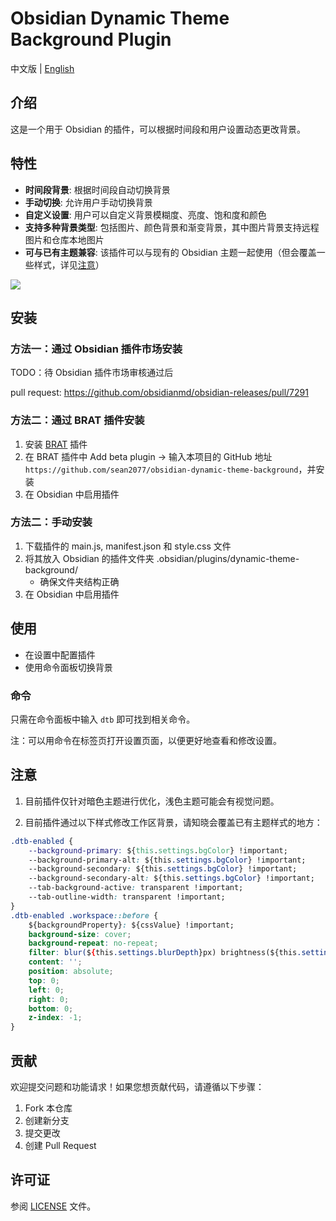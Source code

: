# Obsidian Dynamic Theme Background Plugin

中文版 | [English](README.md)

## 介绍

这是一个用于 Obsidian 的插件，可以根据时间段和用户设置动态更改背景。

## 特性

- **时间段背景**: 根据时间段自动切换背景
- **手动切换**: 允许用户手动切换背景
- **自定义设置**: 用户可以自定义背景模糊度、亮度、饱和度和颜色
- **支持多种背景类型**: 包括图片、颜色背景和渐变背景，其中图片背景支持远程图片和仓库本地图片
- **可与已有主题兼容**: 该插件可以与现有的 Obsidian 主题一起使用（但会覆盖一些样式，详见[注意](#注意)）

![](assets/dtb-demo.gif)

## 安装

### 方法一：通过 Obsidian 插件市场安装

TODO：待 Obsidian 插件市场审核通过后

pull request: https://github.com/obsidianmd/obsidian-releases/pull/7291

### 方法二：通过 BRAT 插件安装

1. 安装 [BRAT](https://github.com/TfTHacker/obsidian42-brat) 插件
2. 在 BRAT 插件中 Add beta plugin -> 输入本项目的 GitHub 地址 `https://github.com/sean2077/obsidian-dynamic-theme-background`，并安装
3. 在 Obsidian 中启用插件

### 方法二：手动安装
1. 下载插件的 main.js, manifest.json 和 style.css 文件
2. 将其放入 Obsidian 的插件文件夹 .obsidian/plugins/dynamic-theme-background/
   - 确保文件夹结构正确
3. 在 Obsidian 中启用插件

## 使用

- 在设置中配置插件
- 使用命令面板切换背景

### 命令

只需在命令面板中输入 `dtb` 即可找到相关命令。

注：可以用命令在标签页打开设置页面，以便更好地查看和修改设置。

## 注意

1. 目前插件仅针对暗色主题进行优化，浅色主题可能会有视觉问题。

2. 目前插件通过以下样式修改工作区背景，请知晓会覆盖已有主题样式的地方：

```css
.dtb-enabled {
    --background-primary: ${this.settings.bgColor} !important;
    --background-primary-alt: ${this.settings.bgColor} !important;
    --background-secondary: ${this.settings.bgColor} !important;
    --background-secondary-alt: ${this.settings.bgColor} !important;
    --tab-background-active: transparent !important;
    --tab-outline-width: transparent !important;
}
.dtb-enabled .workspace::before {
    ${backgroundProperty}: ${cssValue} !important;
    background-size: cover;
    background-repeat: no-repeat;
    filter: blur(${this.settings.blurDepth}px) brightness(${this.settings.brightness4Bg}) saturate(${this.settings.saturate4Bg});
    content: '';
    position: absolute;
    top: 0;
    left: 0;
    right: 0;
    bottom: 0;
    z-index: -1;
}
```

## 贡献

欢迎提交问题和功能请求！如果您想贡献代码，请遵循以下步骤：

1. Fork 本仓库
2. 创建新分支
3. 提交更改
4. 创建 Pull Request

## 许可证

参阅 [LICENSE](LICENSE) 文件。

